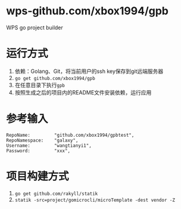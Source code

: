 # wps-github.com/xbox1994/gpb
WPS go project builder  

# 运行方式
1. 依赖：Golang、Git，将当前用户的ssh key保存到git远端服务器
2. `go get github.com/xbox1994/gpb`
3. 在任意目录下执行`gpb`
4. 按照生成之后的项目内的README文件安装依赖，运行应用

# 参考输入
	RepoName:         "github.com/xbox1994/gpbtest",
	RepoNamespace:    "galaxy",
	Username:         "wangtianyi1",
	Password:         "xxx",
	
# 项目构建方式
1. `go get github.com/rakyll/statik`
2. `statik -src=project/gomicrocli/microTemplate -dest vendor -Z`